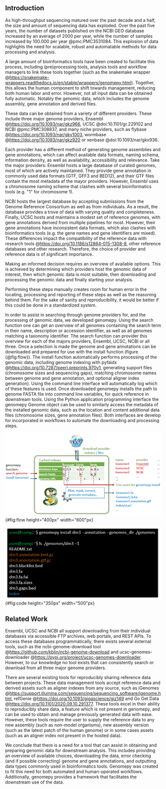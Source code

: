 ## Introduction
As high-throughput sequencing matured over the past decade and a half, the size and amount of sequencing data has exploded.
Over the past five years, the number of datasets published on the NCBI GEO database increased by an average of 2000 per year, while the number of samples increased by 100.000 per year @pmc:PMC3531084.
This explosion of data highlights the need for scalable, robust and automatable methods for data processing and analysis.

A large amount of bioinformatics tools have been created to facilitate this process, including (pre)processing tools, analysis tools and workflow managers to link these tools together (such as the snakemake wrapper @https://snakemake-wrappers.readthedocs.io/en/stable/wrappers/genomepy.html).
Together, this allows the human component to shift towards management, reducing both human labor and error.
However, not all input data can be obtained fully automatic.
Notably the genomic data, which includes the genome assembly, gene annotation and derived files.
<!--  -->
<!-- In the case of genomic sequencing preprocessing for instance, a genome assembly and gene annotation are required for sequence alignment. # TODO: example -->
<!-- Likewise, downstream analysis require genomic data, such as the genome assembly or indexes derived therefrom. # TODO: example -->
<!--  -->
<!--  -->
<!--  -->
<!-- problem one: multiple sources with different output assembly -->
<!-- problem two: choice of assembly is important for you -->
<!--  -->
<!-- solution one: learn all the differences -->
<!-- solution two: get the one that fits you -->
<!--  -->
These data can be obtained from a variety of different providers.
These include three major genome providers, Ensembl @https://doi.org/10.1093/nar/gkz966, UCSC @doi:10.1101/gr.229102 and NCBI @pmc:PMC308837,
and many niche providers, such as flybase @https://doi.org/10.1093/nar/gky1003, wormbase @https://doi.org/10.1093/nar/gkz920 or xenbase @doi:10.1093/nar/gkx936.
<!-- Providers range from individual organisations to collaborators in larger projects, such as the ENCODE project, # TODO: source -->
<!-- each with their workflow for generating genomic data.  -->
<!--  -->
<!-- Ensembl uses their in-house workflow to add or update genomes and gene annotations in a three-month production cycle @https://ensembl.org/info/about/release_cycle.html. -->
<!-- As a results, Ensembl provides detailed gene annotations on mature genome assemblies that update frequently. -->
<!-- Downside to Ensembl system include their chromosome naming scheme (e.g. "1" for chromosome 1) which clashes with several common bioinformatics tools, or that prior releases of genomic data are buried in their ever growing archive. -->
<!--  -->
<!-- UCSC hosts and maintains a modest set of reference genomes. -->
<!-- Gene annotations for these genomes are generated through a variety of methods, including the Ensembl and NCBI workflow, as well as their own. -->
<!-- However, not every version of these gene annotations conforms to the output format. -->
<!--  -->
<!-- The NCBI database accepts submissions from the Genome Reference Consortium as well as individuals. -->
<!-- In addition to reference assemblies by the reference consortium, uploads by individual groups often provide a trove of different strains per species. -->
<!-- For instance, 946 different strains of Homo sapiens and 848 strains of Saccharomyces cerevisiae are available from NCBI. -->
<!-- As a result of the open submission system, NCBI updates frequently, and often provides the latest version of an assembly before the other providers do. -->
<!-- However, as an upload may contain either genome assembly, gene annotation, or both, the assembly data can be incomplete, and of varying levels of maturity. -->
<!--  -->
<!-- Furthermore, there are many species specific providers, such as flybase @https://doi.org/10.1093/nar/gky1003, wormbase @https://doi.org/10.1093/nar/gkz920 or xenbase @doi:10.1093/nar/gkx936. -->
<!--  -->
<!--| Provider | Assemblies |-->
<!--|----------|------------|-->
<!--| Ensembl bacteria (excluded in the other number) | 43778 |-->
<!--| NCBI bacteria    (included in the other number) | 28631 |-->
<!--  -->
<!-- | Provider | Assemblies | -->
<!-- |----------|------------| -->
<!-- | UCSC |  213 | -->
<!-- | Ensembl |  1741 | -->
<!-- | NCBI | 878821 | -->
<!--  -->
<!-- Table: Available genome assemblies per provider. -->
<!-- Estimated by querying the provider REST API (assembly summaries for NCBI) for all unique assembly names. -->
<!-- Ensembl genomes are excluding 43778 bacteria genomes not available programmatically. -->
<!-- {#tbl:providers} -->
<!--  -->
Each provider has a different method of generating genome assemblies and gene annotations, which can affect available data formats, naming schema, information density, as well as availability, accessibility and relevance.
Take the major providers:
Ensembl hosts a large database of curated genomes, most of which are actively maintained.
They provide gene annotation in commonly used data formats (GTF, GFF3 and BED12), and their GTF files contain the most metadata af the mayor providers.
However, Ensembl uses a chromosome naming scheme that clashes with several bioinformatics tools (e.g. "1" for chromosome 1).
<!-- Take the major providers: -->
<!-- Ensembl regularly updates their curated genome data with a rich and consistent data format, but with a chromosome naming scheme that clashes with several bioinformatics tools (e.g. "1" for chromosome 1). -->
NCBI hosts the largest database by accepting submissions from the Genome Reference Consortium as well as from individuals.
As a result, the database provides a trove of data with varying quality and completeness.
Finally, UCSC hosts and maintains a modest set of reference genomes, with gene annotations derived from multiple pipelines for most.
However, their gene annotations have inconsistent data formats, which also clashes with bioinformatics tools (e.g. the gene names and gene identifiers are mixed).
These differences impact the compatibility of the reference data with research tools @https://doi.org/10.1186/s12864-015-1308-8, other reference databases and other research.
Therefore, the choice of provider and reference data is of significant importance.

Making an informed decision requires an overview of available options.
This is achieved by determining which providers host the genomic data of interest, then which genomic data is most suitable, then downloading and processing the genomic data and finally starting your analysis.
<!-- Such an overview could be obtained by checking each provider separately, then download and process the data manually. -->
Performing these steps manually creates room for human error in the locating, processing and reporting of these steps as well as the reasoning behind them.
For the sake of sanity and reproducibility, it would be better if this could be done in a standardized system.

In order to assist in searching through genome providers for, and the processing of genomic data, we developed genomepy.
Using the search function one can get an overview of all genomes containing the search term in their name, description or accession identifier, as well as all genomes matching a taxonomy identifier.
The search function can provider this overview for each of the majors providers, Ensembl, UCSC, NCBI or all three.
Once a selection is made the genome and gene annotations can be downloaded and prepared for use with the install function (figure {@fig:flow}).
The install function automatically performs processing of the genomic data, including genome indexing with pyfaidx @https://doi.org/10.7287/peerj.preprints.970v1, generating support files (chromosome sizes and sequencing gaps), matching chromosome names between genome and gene annotation, and optional aligner index generation).
Using the command line interface will automatically log which of these features is used.
Once downloaded genomepy installs the path to genome FASTA file into command line variables, for quick reference in downstream tools.
Using the Python application programming interface the genomepy Genome object can be used to similarly access the metadata of the installed genomic data, such as the location and content additional data files (chromosome sizes, gene annotation files).
Both interfaces are develop for incorporated in workflows to automate the downloading and processing steps.

![genomepy workflow](images/flow.png){#fig:flow height="400px" width="600"px}

![executive overview](images/code.png){#fig:code height="350px" width="500"px}

<!--  -->
<!-- To this end we developed genomepy. -->
<!-- Genomepy is a tool with both command line interface and Python application programming interface, which can be called to search one or all three providers at once. -->
<!-- Using the search function one can get an overview of all genomes containing the search term in their name, description or accession identifier, as well as all genomes matching a taxonomy identifier. -->
<!-- Once a selection is made the genome and gene annotations can be downloaded and prepared for use with the install function. -->
<!-- This includes automatic preparation for aligners (genome indexing with pyfaidx @https://doi.org/10.7287/peerj.preprints.970v1, generating support files (chromosome sizes and gaps), matching chromosome names between genome and gene annotation and optional aligner index generation). -->
<!-- Which of these features is used is automatic logged for reproducibility. -->
<!-- Because of the multiple interfaces, genomepy can be used in workflows to automate these steps. -->
<!--  -->
<!-- ![Overview of a sequence alignment workflow reviewing the steps automatable by genomepy](images/workflow_w_genomepy.png){#fig:workflow_w_genomepy height="500px" width="500"px}  -->

## Related Work
Ensembl, UCSC and NCBI all support downloading from their individual databases via accessible FTP archives, web portals, and REST APIs.
To access these databases programmatically, there exists several external tools, such as the ncbi-genome-download tool @https://github.com/kblin/ncbi-genome-download and ucsc-genomes-downloader @https://pypi.org/project/ucsc-genomes-downloader.
However, to our knowledge no tool exists that can consistently search or download from all three major genome providers.

There are several existing tools for reproducibly sharing reference data between projects.
These data management tools accept reference data and derived assets such as aligner indexes from any source, such as iGenomes @https://support.illumina.com/sequencing/sequencing_software/igenome.html, refGenie @https://doi.org/10.1093/gigascience/giz149 and Go Get Data @https://doi.org/10.1101/2020.09.10.291377.
These tools excel in their ability to reproducibly share data, a feature which is not present in genomepy, and can be used to obtain and manage previously generated data with ease.
However, these tools require the user to supply the reference data to any new assembly (such as non-model organisms), new assembly version (such as the latest patch of the human genome) or in some cases assets (such as an aligner index not present in the hosted data).
<!-- For these situations, data management tools would be an excellent extension to genomepy. -->
<!--  -->
<!-- In several cases the reference data may not be ready for direct downstream use. -->
<!-- For instance, many assemblies do not contain gene annotations in the correct format for splice-aware aligners. -->
<!-- Furthermore, many gene annotations have contig (chromosomes and scaffolds) names that do not match the names in the reference genome. -->
<!-- Additional steps, including compatibility checks and potentially processing, are required. -->
<!-- Many tools exist to perform these actions, most noteably the UCSC gene annotation conversion tools. -->
<!-- However, it should not bear mentioning that and automated checklist but would be more efficient that a manual one. -->
<!--  -->
<!-- We conclude that there is a need for a tool that can provide an overview of the choices of reference data available, can obtain the specified data, and perform the processing required to utilize the data downstream. -->
<!-- Genomepy was created to fit this need, and does so for both automated and human-supervised workflows. -->

We conclude that there is a need for a tool that can assist in obtaining and preparing genomic data for downstream analysis.
This includes providing an overview of available choices, downloading the data, error checking (and if possible correcting) genome and gene annotations, and outputting data types commonly used in bioinformatics tools.
Genomepy was created to fit this need for both automated and human-operated workflows. Additionally, genomepy provides a framework that facilitates the downstream use of the data.
